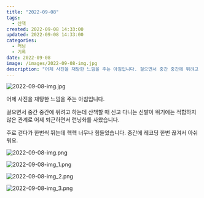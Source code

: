 ```yaml
---
title: "2022-09-08"
tags:
  - 산책
created: 2022-09-08 14:33:00
updated: 2022-09-08 14:33:00
categories:
  - 러닝
  - 기록
date: 2022-09-08
image: /images/2022-09-08-img.jpg
description: "어제 사진을 재탕한 느낌을 주는 아침입니다. 걸으면서 중간 중간에 뛰려고 하는데 산책할 때 신고 다니는 신발이 뛰기에는 적합하지 않은 관계로 어제 퇴근하면서 런닝화를 사왔습니다. 주로 걷다가 한번씩 뛰는데 헥헥 너무나 힘들었습니다. 중간에 레코딩 한번 끊겨서 아쉬워요."
---
```


![2022-09-08-img.jpg](/images/2022-09-08-img.jpg)
 
 

어제 사진을 재탕한 느낌을 주는 아침입니다. 

걸으면서 중간 중간에 뛰려고 하는데 산책할 때 신고 다니는 신발이 뛰기에는 적합하지 않은 관계로 어제 퇴근하면서 런닝화를 사왔습니다.

주로 걷다가 한번씩 뛰는데 헥헥 너무나 힘들었습니다.
중간에 레코딩 한번 끊겨서 아쉬워요.

 
 ![2022-09-08-img.png](/images/2022-09-08-img.png)
 
 

 
 ![2022-09-08-img_1.png](/images/2022-09-08-img_1.png)
 
 

 
 ![2022-09-08-img_2.png](/images/2022-09-08-img_2.png)
 
 

 
 ![2022-09-08-img_3.png](/images/2022-09-08-img_3.png)
